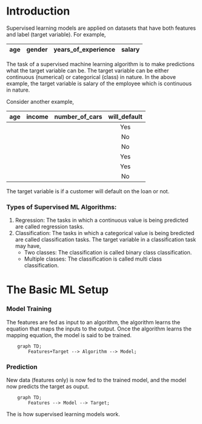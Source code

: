 # Introduction

Supervised learning models are applied on datasets that have both features and label (target variable). For example,

| age | gender | years_of_experience | salary |
| :-: | :-: | :-: | :-: |

The task of a supervised machine learning algorithm is to make predictions what the target variable can be. The target variable can be either continuous (numerical) or categorical (class) in nature. In the above example, the target variable is salary of the employee which is continuous in nature.

Consider another example,

| age | income | number_of_cars | will_default |
| :-: | :-: | :-: | :-: |
|  |  |  | Yes |
|  |  |  | No |
|  |  |  | No |
|  |  |  | Yes |
|  |  |  | Yes |
|  |  |  | No |

The target variable is if a customer will default on the loan or not.

### Types of Supervised ML Algorithms:
1. Regression: The tasks in which a continuous value is being predicted are called regression tasks. 
2. Classification: The tasks in which a categorical value is being bredicted are called classification tasks. The target variable in a classification task may have,
    - Two classes: The classification is called binary class classification.
    - Multiple classes: The classification is called multi class classification.


# The Basic ML Setup

### Model Training
The features are fed as input to an algorithm, the algorithm learns the equation that maps the inputs to the output. Once the algorithm learns the mapping equation, the model is said to be trained.
```mermaid
    graph TD;
        Features+Target --> Algorithm --> Model;
```
### Prediction
New data (features only) is now fed to the trained model, and the model now predicts the target as ouput.
```mermaid
    graph TD;
        Features --> Model --> Target;
```

The is how supervised learning models work.